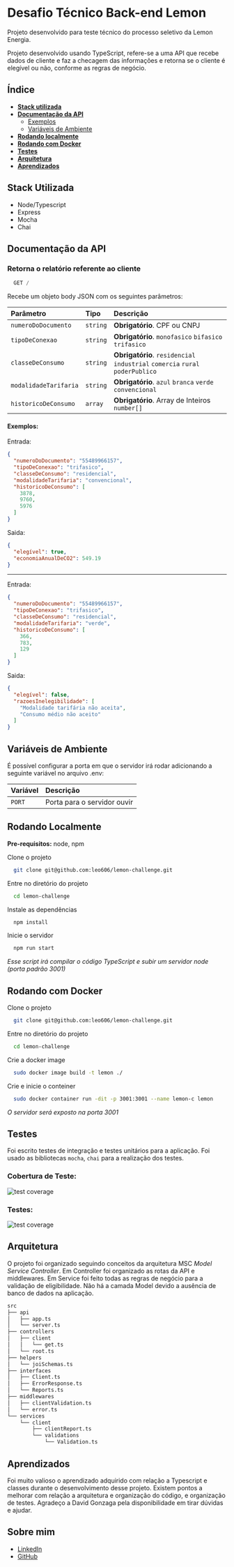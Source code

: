 
# Desafio Técnico Back-end Lemon

Projeto desenvolvido para teste técnico do processo seletivo da Lemon Energia.

Projeto desenvolvido usando TypeScript, refere-se a uma API que recebe dados de cliente e faz a checagem das informações e retorna se o cliente é elegível ou não, conforme as regras de negócio.

## Índice

- [**Stack utilizada**](#stack-utilizada)
- [**Documentação da API**](#documentação-da-api)
  - [Exemplos](#exemplos)
  - [Variáveis de Ambiente](#variáveis-de-ambiente)
- [**Rodando localmente**](#rodando-localmente)
- [**Rodando com Docker**](#rodando-com-docker)
- [**Testes**](#testes)
- [**Arquitetura**](#arquitetura)
- [**Aprendizados**](#aprendizados)


## Stack Utilizada

  - Node/Typescript
  - Express
  - Mocha
  - Chai

## Documentação da API

### Retorna o relatório referente ao cliente

```javascript
  GET /
```

Recebe um objeto body JSON com os seguintes parâmetros:

| Parâmetro   | Tipo       | Descrição                           |
| :---------- | :--------- | :---------------------------------- |
| `numeroDoDocumento` | `string` | **Obrigatório**. CPF ou CNPJ |
| `tipoDeConexao` | `string` | **Obrigatório**. `monofasico` `bifasico` `trifasico` |
| `classeDeConsumo` | `string` | **Obrigatório**. `residencial` `industrial` `comercia` `rural` `poderPublico` |
| `modalidadeTarifaria` | `string` | **Obrigatório**. `azul` `branca` `verde` `convencional` |
| `historicoDeConsumo` | `array` | **Obrigatório**. Array de Inteiros `number[]` |

#### Exemplos:

Entrada:
```json
{
  "numeroDoDocumento": "55489966157",
  "tipoDeConexao": "trifasico",
  "classeDeConsumo": "residencial",
  "modalidadeTarifaria": "convencional",
  "historicoDeConsumo": [
    3878,
    9760,
    5976
  ]
}
```

Saida:
```json
{
  "elegível": true,
  "economiaAnualDeCO2": 549.19
}
```

---

Entrada:
```json
{
  "numeroDoDocumento": "55489966157",
  "tipoDeConexao": "trifasico",
  "classeDeConsumo": "residencial",
  "modalidadeTarifaria": "verde",
  "historicoDeConsumo": [
    366,
    783,
    129
  ]
}
```

Saida:
```json
{
  "elegível": false,
  "razoesInelegibilidade": [
    "Modalidade tarifária não aceita",
    "Consumo médio não aceito"
  ]
}
```

## Variáveis de Ambiente

É possível configurar a porta em que o servidor irá rodar adicionando a seguinte variável no arquivo .env:

| Variável   | Descrição  |
| :---------- | :--------- |
| `PORT`      | Porta para o servidor ouvir |

## Rodando Localmente

**Pre-requisitos:** node, npm

Clone o projeto

```bash
  git clone git@github.com:leo606/lemon-challenge.git
```

Entre no diretório do projeto

```bash
  cd lemon-challenge
```

Instale as dependências

```bash
  npm install
```

Inicie o servidor

```bash
  npm run start
```
_Esse script irá compilar o código TypeScript e subir um servidor node (porta padrão 3001)_

## Rodando com Docker

Clone o projeto

```bash
  git clone git@github.com:leo606/lemon-challenge.git
```

Entre no diretório do projeto

```bash
  cd lemon-challenge
```

Crie a docker image

```bash
  sudo docker image build -t lemon ./
```

Crie e inicie o conteiner

```bash
  sudo docker container run -dit -p 3001:3001 --name lemon-c lemon
```
_O servidor será exposto na porta 3001_

## Testes

Foi escrito testes de integração e testes unitários para a aplicação. Foi usado as bibliotecas `mocha`, `chai` para a realização dos testes.

### Cobertura de Teste:

![test coverage](images/test_coverage.png)

### Testes:

![test coverage](images/tests_list.png)

## Arquitetura

O projeto foi organizado seguindo conceitos da arquitetura MSC _Model Service Controller_. Em Controller foi organizado as rotas da API e middlewares. Em Service foi feito todas as regras de negócio para a validação de eligibilidade. Não há a camada Model devido a ausência de banco de dados na aplicação.

```bash
src
├── api
│   ├── app.ts
│   └── server.ts
├── controllers
│   ├── client
│   │   └── get.ts
│   └── root.ts
├── helpers
│   └── joiSchemas.ts
├── interfaces
│   ├── Client.ts
│   ├── ErrorResponse.ts
│   └── Reports.ts
├── middlewares
│   ├── clientValidation.ts
│   └── error.ts
└── services
    └── client
        ├── clientReport.ts
        └── validations
            └── Validation.ts
```

## Aprendizados

Foi muito valioso o aprendizado adquirido com relação a Typescript e classes durante o desenvolvimento desse projeto. Existem pontos a melhorar com relação a arquitetura e organização do código, e organização de testes. Agradeço a David Gonzaga pela disponibilidade em tirar dúvidas e ajudar.


## Sobre mim

- [LinkedIn](https://www.linkedin.com/in/leonardolmf/)
- [GitHub](https://github.com/leo606)